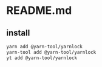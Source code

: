 # README.md

    

## install

```bash
yarn add @yarn-tool/yarnlock
yarn-tool add @yarn-tool/yarnlock
yt add @yarn-tool/yarnlock
```

